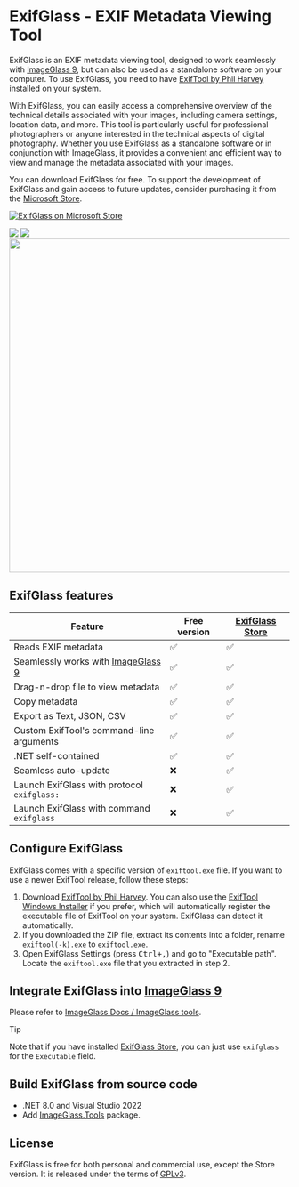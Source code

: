 ExifGlass - EXIF Metadata Viewing Tool
===

ExifGlass is an EXIF metadata viewing tool, designed to work seamlessly with [ImageGlass 9](https://imageglass.org), but can also be used as a standalone software on your computer. To use ExifGlass, you need to have [ExifTool by Phil Harvey](https://exiftool.org) installed on your system.

With ExifGlass, you can easily access a comprehensive overview of the technical details associated with your images, including camera settings, location data, and more. This tool is particularly useful for professional photographers or anyone interested in the technical aspects of digital photography. Whether you use ExifGlass as a standalone software or in conjunction with ImageGlass, it provides a convenient and efficient way to view and manage the metadata associated with your images.

You can download ExifGlass for free. To support the development of ExifGlass and gain access to future updates, consider purchasing it from the [Microsoft Store](https://apps.microsoft.com/detail/9MX8S9HZ57W8?launch=true&cid=github_readme&mode=full).

[![ExifGlass on Microsoft Store](https://github.com/d2phap/ExifGlass/assets/3154213/ed878a58-cec3-4f74-ac56-c215477f6c61)](https://apps.microsoft.com/detail/9MX8S9HZ57W8?launch=true&cid=github_readme&mode=full)

<a href="https://github.com/d2phap/ExifGlass/releases">
  <img src="https://img.shields.io/github/downloads/d2phap/exifglass/total?color=%23ed604c&label=total%20downloads&style=for-the-badge" /></a>
  
<a href="https://github.com/d2phap/ExifGlass/releases">
  <img src="https://img.shields.io/github/downloads/d2phap/exifglass/latest/total?color=%23ed604c&label=latest%20version&style=for-the-badge" />
</a>


<br/>
<img src="https://github.com/d2phap/ExifGlass/assets/3154213/d2fc38fd-043c-46fd-bfb0-2cba006c3b1a" width="600" />


## ExifGlass features
| Feature | Free version | [ExifGlass Store](https://apps.microsoft.com/detail/9MX8S9HZ57W8?launch=true&cid=github_readme&mode=full) | 
| -- | -- | -- |
| Reads EXIF metadata | ✅ | ✅ |
| Seamlessly works with [ImageGlass 9](https://imageglass.org) | ✅ | ✅ |
| Drag-n-drop file to view metadata | ✅ | ✅ |
| Copy metadata | ✅ | ✅ |
| Export as Text, JSON, CSV | ✅ | ✅ |
| Custom ExifTool's command-line arguments | ✅ | ✅ |
| .NET self-contained | ✅ | ✅ |
| Seamless auto-update | ❌ | ✅ |
| Launch ExifGlass with protocol `exifglass:` | ❌ | ✅ |
| Launch ExifGlass with command `exifglass` | ❌ | ✅ |


## Configure ExifGlass
ExifGlass comes with a specific version of `exiftool.exe` file. If you want to use a newer ExifTool release, follow these steps:
1. Download [ExifTool by Phil Harvey](https://exiftool.org). You can also use the [ExifTool Windows Installer](https://oliverbetz.de/pages/Artikel/ExifTool-for-Windows#toc-3) if you prefer, which will automatically register the executable file of ExifTool on your system. ExifGlass can detect it automatically.
2. If you downloaded the ZIP file, extract its contents into a folder, rename `exiftool(-k).exe` to `exiftool.exe`.
3. Open ExifGlass Settings (press <kbd>Ctrl+,</kbd>) and go to "Executable path". Locate the `exiftool.exe` file that you extracted in step 2.


## Integrate ExifGlass into [ImageGlass 9](https://imageglass.org)
Please refer to [ImageGlass Docs / ImageGlass tools](https://imageglass.org/docs/imageglass-tools#add-your-tool-to-imageglass).

> [!TIP]
> Note that if you have installed [ExifGlass Store](https://www.microsoft.com/store/productId/9MX8S9HZ57W8), you can just use `exifglass` for the `Executable` field.


## Build ExifGlass from source code
- .NET 8.0 and Visual Studio 2022
- Add [ImageGlass.Tools](https://www.nuget.org/packages/ImageGlass.Tools) package.


## License
ExifGlass is free for both personal and commercial use, except the Store version. It is released under the terms of [GPLv3](https://github.com/d2phap/ExifGlass/blob/main/LICENSE).


